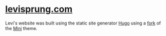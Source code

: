 # [levisprung.com](levisprung.com)

Levi's website was built using the static site generator [Hugo](https://gohugo.io/) using a [fork](https://github.com/levibsprung/hugo-theme-mini) of the [Mini](https://github.com/nodejh/hugo-theme-mini) theme.
